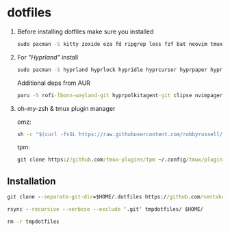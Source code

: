 # dotfiles

1. Before installing dotfiles make sure you installed

   ```cmd
   sudo pacman -S kitty zoxide eza fd ripgrep less fzf bat neovim tmux zsh zsh-autosuggestions zsh-syntax-highlighting jq python-requests python-gobject
   ```

2. For _"Hyprland"_ install

   ```cmd
   sudo pacman -S hyprland hyprlock hypridle hyprcursor hyprpaper hyprpicker grim slurp dunst swww imv waybar nwg-look qt6ct qt5-wayland qt6-wayland pamixer mpd papirus-icon-theme wl-clipboard network-manager-applet
   ```

   Additional deps from AUR

   ```cmd
   paru -S rofi-lbonn-wayland-git hyprpolkitagent-git clipse nvimpager wleave-git pwvucontrol
   ```

4. oh-my-zsh & tmux plugin manager

   omz:

   ```cmd
   sh -c "$(curl -fsSL https://raw.githubusercontent.com/robbyrussell/oh-my-zsh/master/tools/install.sh)"
   ```

   tpm:

   ```cmd
   git clone https://github.com/tmux-plugins/tpm ~/.config/tmux/plugins/tpm
   ```

## Installation

```cmd
git clone --separate-git-dir=$HOME/.dotfiles https://github.com/sentakuhm/.dotfiles.git tmpdotfiles
```

```cmd
rsync --recursive --verbose --exclude '.git' tmpdotfiles/ $HOME/
```

```cmd
rm -r tmpdotfiles
```
